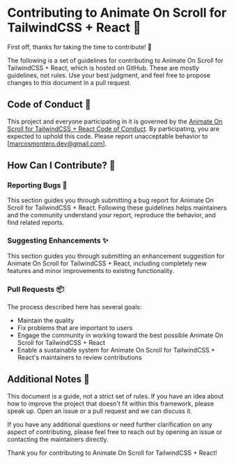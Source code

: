# Contributing to Animate On Scroll for TailwindCSS + React 🌟

First off, thanks for taking the time to contribute! 🎉

The following is a set of guidelines for contributing to Animate On Scroll for TailwindCSS + React, which is hosted on GitHub. These are mostly guidelines, not rules. Use your best judgment, and feel free to propose changes to this document in a pull request.

## Code of Conduct 📜

This project and everyone participating in it is governed by the [Animate On Scroll for TailwindCSS + React Code of Conduct](CODE_OF_CONDUCT.md). By participating, you are expected to uphold this code. Please report unacceptable behavior to \[marcosmontero.dev@gmail.com\].

## How Can I Contribute? 🤔

### Reporting Bugs 🐛

This section guides you through submitting a bug report for Animate On Scroll for TailwindCSS + React. Following these guidelines helps maintainers and the community understand your report, reproduce the behavior, and find related reports.

### Suggesting Enhancements ✨

This section guides you through submitting an enhancement suggestion for Animate On Scroll for TailwindCSS + React, including completely new features and minor improvements to existing functionality.

### Pull Requests 📦

The process described here has several goals:

- Maintain the quality
- Fix problems that are important to users
- Engage the community in working toward the best possible Animate On Scroll for TailwindCSS + React
- Enable a sustainable system for Animate On Scroll for TailwindCSS + React's maintainers to review contributions

## Additional Notes 📝

This document is a guide, not a strict set of rules. If you have an idea about how to improve the project that doesn't fit within this framework, please speak up. Open an issue or a pull request and we can discuss it.

If you have any additional questions or need further clarification on any aspect of contributing, please feel free to reach out by opening an issue or contacting the maintainers directly.

Thank you for contributing to Animate On Scroll for TailwindCSS + React!
